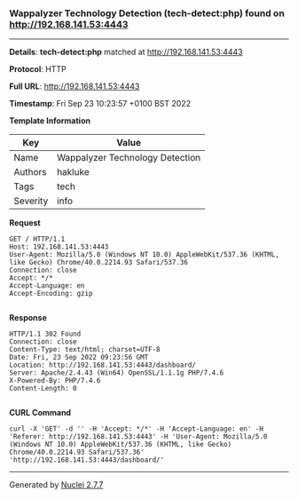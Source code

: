 ### Wappalyzer Technology Detection (tech-detect:php) found on http://192.168.141.53:4443
---
**Details**: **tech-detect:php**  matched at http://192.168.141.53:4443

**Protocol**: HTTP

**Full URL**: http://192.168.141.53:4443

**Timestamp**: Fri Sep 23 10:23:57 +0100 BST 2022

**Template Information**

| Key | Value |
|---|---|
| Name | Wappalyzer Technology Detection |
| Authors | hakluke |
| Tags | tech |
| Severity | info |

**Request**
```http
GET / HTTP/1.1
Host: 192.168.141.53:4443
User-Agent: Mozilla/5.0 (Windows NT 10.0) AppleWebKit/537.36 (KHTML, like Gecko) Chrome/40.0.2214.93 Safari/537.36
Connection: close
Accept: */*
Accept-Language: en
Accept-Encoding: gzip


```

**Response**
```http
HTTP/1.1 302 Found
Connection: close
Content-Type: text/html; charset=UTF-8
Date: Fri, 23 Sep 2022 09:23:56 GMT
Location: http://192.168.141.53:4443/dashboard/
Server: Apache/2.4.43 (Win64) OpenSSL/1.1.1g PHP/7.4.6
X-Powered-By: PHP/7.4.6
Content-Length: 0


```


**CURL Command**
```
curl -X 'GET' -d '' -H 'Accept: */*' -H 'Accept-Language: en' -H 'Referer: http://192.168.141.53:4443' -H 'User-Agent: Mozilla/5.0 (Windows NT 10.0) AppleWebKit/537.36 (KHTML, like Gecko) Chrome/40.0.2214.93 Safari/537.36' 'http://192.168.141.53:4443/dashboard/'
```
---
Generated by [Nuclei 2.7.7](https://github.com/projectdiscovery/nuclei)